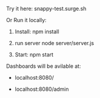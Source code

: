 Try it here:
snappy-test.surge.sh


Or Run it locally:

1. Install:
npm install

2. run server
node server/server.js

3. Start:
npm start

Dashboards will be avilable at:
- localhost:8080/

- localhost:8080/admin


